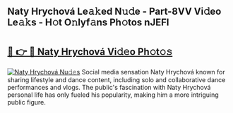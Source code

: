 ## Naty Hrychová Le𝚊𝚔ed N𝚞𝚍e - Part-8VV Vi𝚍eo Le𝚊𝚔s - H𝚘t O𝚗lyf𝚊ns Ph𝚘tos nJEFl

# <h2><a href="http://hf10k0.feru.top/?c=Naty+Hrychov%c3%a1">🔗 👉 🔴 Naty Hrychová Vi𝚍𝚎o Ph𝚘t𝚘𝚜</a></h2>

[![Naty Hrychová Nu𝚍𝚎s](https://i.imgur.com/0TWrTi3.gif)](http://hf10k0.feru.top/?c=Naty+Hrychov%c3%a1)
Social media sensation Naty Hrychová known for sharing lifestyle and dance content, including solo and collaborative dance performances and vlogs. The public's fascination with Naty Hrychová personal life has only fueled his popularity, making him a more intriguing public figure. 
